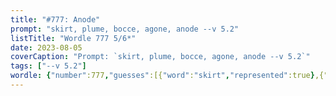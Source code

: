 ```yaml
---
title: "#777: Anode"
prompt: "skirt, plume, bocce, agone, anode --v 5.2"
listTitle: "Wordle 777 5/6*"
date: 2023-08-05
coverCaption: "Prompt: `skirt, plume, bocce, agone, anode --v 5.2`"
tags: ["--v 5.2"]
wordle: {"number":777,"guesses":[{"word":"skirt","represented":true},{"word":"plume","represented":true},{"word":"bocce","represented":false},{"word":"agone","represented":false},{"word":"anode","represented":false}],"yes_count":2}
---
```

